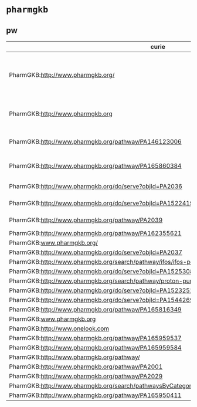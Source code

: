 # `pharmgkb`

## pw

| curie                                                                                         |   usages | nodes                                                                                                                                                                                                                                                                                            |
|-----------------------------------------------------------------------------------------------|----------|--------------------------------------------------------------------------------------------------------------------------------------------------------------------------------------------------------------------------------------------------------------------------------------------------|
| PharmGKB:http://www.pharmgkb.org/                                                             |       15 | [PW:0000723](http://purl.obolibrary.org/obo/PW_0000723), [PW:0000724](http://purl.obolibrary.org/obo/PW_0000724), [PW:0000725](http://purl.obolibrary.org/obo/PW_0000725), [PW:0000726](http://purl.obolibrary.org/obo/PW_0000726), [PW:0000727](http://purl.obolibrary.org/obo/PW_0000727), ... |
| PharmGKB:http://www.pharmgkb.org                                                              |        4 | [PW:0001095](http://purl.obolibrary.org/obo/PW_0001095), [PW:0001096](http://purl.obolibrary.org/obo/PW_0001096), [PW:0001098](http://purl.obolibrary.org/obo/PW_0001098), [PW:0001100](http://purl.obolibrary.org/obo/PW_0001100)                                                               |
| PharmGKB:http://www.pharmgkb.org/pathway/PA146123006                                          |        3 | [PW:0001244](http://purl.obolibrary.org/obo/PW_0001244), [PW:0001245](http://purl.obolibrary.org/obo/PW_0001245), [PW:0001246](http://purl.obolibrary.org/obo/PW_0001246)                                                                                                                        |
| PharmGKB:http://www.pharmgkb.org/pathway/PA165860384                                          |        3 | [PW:0001430](http://purl.obolibrary.org/obo/PW_0001430), [PW:0001431](http://purl.obolibrary.org/obo/PW_0001431), [PW:0001432](http://purl.obolibrary.org/obo/PW_0001432)                                                                                                                        |
| PharmGKB:http://www.pharmgkb.org/do/serve?objId=PA2036                                        |        2 | [PW:0000759](http://purl.obolibrary.org/obo/PW_0000759), [PW:0000760](http://purl.obolibrary.org/obo/PW_0000760)                                                                                                                                                                                 |
| PharmGKB:http://www.pharmgkb.org/do/serve?objId=PA152241951                                   |        2 | [PW:0000762](http://purl.obolibrary.org/obo/PW_0000762), [PW:0000763](http://purl.obolibrary.org/obo/PW_0000763)                                                                                                                                                                                 |
| PharmGKB:http://www.pharmgkb.org/pathway/PA2039                                               |        2 | [PW:0000930](http://purl.obolibrary.org/obo/PW_0000930), [PW:0000932](http://purl.obolibrary.org/obo/PW_0000932)                                                                                                                                                                                 |
| PharmGKB:http://www.pharmgkb.org/pathway/PA162355621                                          |        1 | [PW:0000721](http://purl.obolibrary.org/obo/PW_0000721)                                                                                                                                                                                                                                          |
| PharmGKB:www.pharmgkb.org/                                                                    |        1 | [PW:0000761](http://purl.obolibrary.org/obo/PW_0000761)                                                                                                                                                                                                                                          |
| PharmGKB:http://www.pharmgkb.org/do/serve?objId=PA2037                                        |        1 | [PW:0000765](http://purl.obolibrary.org/obo/PW_0000765)                                                                                                                                                                                                                                          |
| PharmGKB:http://www.pharmgkb.org/search/pathway/ifos/ifos-pd.jsp                              |        1 | [PW:0000766](http://purl.obolibrary.org/obo/PW_0000766)                                                                                                                                                                                                                                          |
| PharmGKB:http://www.pharmgkb.org/do/serve?objId=PA152530846                                   |        1 | [PW:0000768](http://purl.obolibrary.org/obo/PW_0000768)                                                                                                                                                                                                                                          |
| PharmGKB:http://www.pharmgkb.org/search/pathway/proton-pump/proton-pump-pd.jsp                |        1 | [PW:0000769](http://purl.obolibrary.org/obo/PW_0000769)                                                                                                                                                                                                                                          |
| PharmGKB:http://www.pharmgkb.org/do/serve?objId=PA152325160&objCls=Pathway                    |        1 | [PW:0000870](http://purl.obolibrary.org/obo/PW_0000870)                                                                                                                                                                                                                                          |
| PharmGKB:http://www.pharmgkb.org/do/serve?objId=PA154426903&objCls=Pathway                    |        1 | [PW:0000873](http://purl.obolibrary.org/obo/PW_0000873)                                                                                                                                                                                                                                          |
| PharmGKB:http://www.pharmgkb.org/pathway/PA165816349                                          |        1 | [PW:0000931](http://purl.obolibrary.org/obo/PW_0000931)                                                                                                                                                                                                                                          |
| PharmGKB:www.pharmgkb.org                                                                     |        1 | [PW:0001097](http://purl.obolibrary.org/obo/PW_0001097)                                                                                                                                                                                                                                          |
| PharmGKB:http://www.onelook.com                                                               |        1 | [PW:0001099](http://purl.obolibrary.org/obo/PW_0001099)                                                                                                                                                                                                                                          |
| PharmGKB:http://www.pharmgkb.org/pathway/PA165959537                                          |        1 | [PW:0001108](http://purl.obolibrary.org/obo/PW_0001108)                                                                                                                                                                                                                                          |
| PharmGKB:http://www.pharmgkb.org/pathway/PA165959584                                          |        1 | [PW:0001109](http://purl.obolibrary.org/obo/PW_0001109)                                                                                                                                                                                                                                          |
| PharmGKB:http://www.pharmgkb.org/pathway/                                                     |        1 | [PW:0001224](http://purl.obolibrary.org/obo/PW_0001224)                                                                                                                                                                                                                                          |
| PharmGKB:http://www.pharmgkb.org/pathway/PA2001                                               |        1 | [PW:0001225](http://purl.obolibrary.org/obo/PW_0001225)                                                                                                                                                                                                                                          |
| PharmGKB:http://www.pharmgkb.org/pathway/PA2029                                               |        1 | [PW:0001226](http://purl.obolibrary.org/obo/PW_0001226)                                                                                                                                                                                                                                          |
| PharmGKB:http://www.pharmgkb.org/search/pathwaysByCategory.action#pathwayCategories:981478748 |        1 | [PW:0001424](http://purl.obolibrary.org/obo/PW_0001424)                                                                                                                                                                                                                                          |
| PharmGKB:http://www.pharmgkb.org/pathway/PA165950411                                          |        1 | [PW:0001425](http://purl.obolibrary.org/obo/PW_0001425)                                                                                                                                                                                                                                          |

